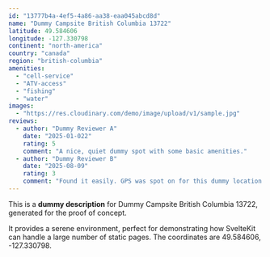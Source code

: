 ```yaml
---
id: "13777b4a-4ef5-4a86-aa38-eaa045abcd8d"
name: "Dummy Campsite British Columbia 13722"
latitude: 49.584606
longitude: -127.330798
continent: "north-america"
country: "canada"
region: "british-columbia"
amenities:
  - "cell-service"
  - "ATV-access"
  - "fishing"
  - "water"
images:
  - "https://res.cloudinary.com/demo/image/upload/v1/sample.jpg"
reviews:
  - author: "Dummy Reviewer A"
    date: "2025-01-022"
    rating: 5
    comment: "A nice, quiet dummy spot with some basic amenities."
  - author: "Dummy Reviewer B"
    date: "2025-08-09"
    rating: 3
    comment: "Found it easily. GPS was spot on for this dummy location."
---
```


This is a **dummy description** for Dummy Campsite British Columbia 13722, generated for the proof of concept.

It provides a serene environment, perfect for demonstrating how SvelteKit can handle a large number of static pages. The coordinates are 49.584606, -127.330798.
